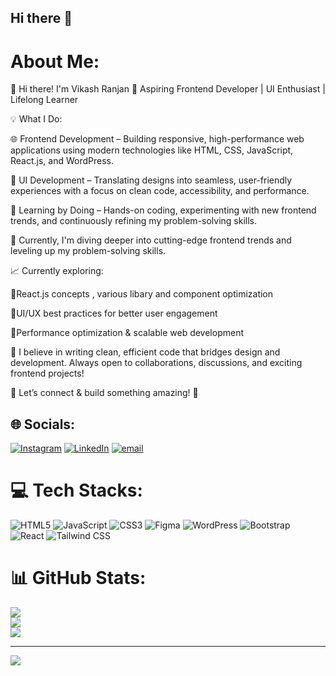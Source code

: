 ## Hi there 👋

<!--
**itsvikashranjan/itsvikashranjan** is a ✨ _special_ ✨ repository because its `README.md` (this file) appears on your GitHub profile.

Here are some ideas to get you started:

- 🔭 I’m currently working on ...
- 🌱 I’m currently learning ...
- 👯 I’m looking to collaborate on ...
- 🤔 I’m looking for help with ...
- 💬 Ask me about ...
- 📫 How to reach me: ...
- 😄 Pronouns: ...
- ⚡ Fun fact: ...
-->


# About Me:
🚀 Hi there! I'm Vikash Ranjan 👋
Aspiring Frontend Developer | UI Enthusiast | Lifelong Learner

💡 What I Do:

🌐 Frontend Development – Building responsive, high-performance web applications using modern technologies like HTML, CSS, JavaScript, React.js, and WordPress.

🔮 UI Development – Translating designs into seamless, user-friendly experiences with a focus on clean code, accessibility, and performance.

🏹 Learning by Doing – Hands-on coding, experimenting with new frontend trends, and continuously refining my problem-solving skills.

🔭 Currently, I'm diving deeper into cutting-edge frontend trends and leveling up my problem-solving skills.





📈 Currently exploring:

🔹React.js concepts , various libary and component optimization

🔹UI/UX best practices for better user engagement

🔹Performance optimization & scalable web development

📌 I believe in writing clean, efficient code that bridges design and development. Always open to collaborations, discussions, and exciting frontend projects!

💼 Let’s connect & build something amazing! 🚀


## 🌐 Socials:
[![Instagram](https://img.shields.io/badge/Instagram-%23E4405F.svg?logo=Instagram&logoColor=white)](https://instagram.com/@itsvikashranjan) [![LinkedIn](https://img.shields.io/badge/LinkedIn-%230077B5.svg?logo=linkedin&logoColor=white)](https://www.linkedin.com/in/vikash-ranjan-6883a9213) [![email](https://img.shields.io/badge/Email-D14836?logo=gmail&logoColor=white)](mailto:itsvikashranjan@gmail.com) 

# 💻 Tech Stacks:
![HTML5](https://img.shields.io/badge/html5-%23E34F26.svg?style=for-the-badge&logo=html5&logoColor=white) ![JavaScript](https://img.shields.io/badge/javascript-%23323330.svg?style=for-the-badge&logo=javascript&logoColor=%23F7DF1E) ![CSS3](https://img.shields.io/badge/css3-%231572B6.svg?style=for-the-badge&logo=css3&logoColor=white) ![Figma](https://img.shields.io/badge/figma-%23F24E1E.svg?style=for-the-badge&logo=figma&logoColor=white) ![WordPress](https://img.shields.io/badge/WordPress-%23117AC9.svg?style=for-the-badge&logo=WordPress&logoColor=white) ![Bootstrap](https://img.shields.io/badge/bootstrap-%238511FA.svg?style=for-the-badge&logo=bootstrap&logoColor=white) ![React](https://img.shields.io/badge/react-%2320232a.svg?style=for-the-badge&logo=react&logoColor=%2361DAFB) ![Tailwind CSS](https://img.shields.io/badge/TailwindCSS-06B6D4?style=for-the-badge&logo=tailwindcss&logoColor=white)

# 📊 GitHub Stats:
![](https://github-readme-stats.vercel.app/api?username=itsvikashranjan&theme=dark&hide_border=false&include_all_commits=true&count_private=false)<br/>
![](https://github-readme-streak-stats.herokuapp.com/?user=itsvikashranjan&theme=dark&hide_border=false)<br/>
![](https://github-readme-stats.vercel.app/api/top-langs/?username=itsvikashranjan&theme=dark&hide_border=false&include_all_commits=true&count_private=false&layout=compact)

---
[![](https://visitcount.itsvg.in/api?id=itsvikashranjan&icon=3&color=9)](https://visitcount.itsvg.in)
